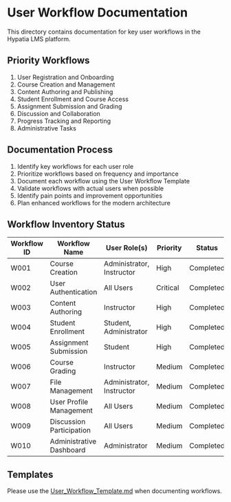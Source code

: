# User Workflow Documentation

This directory contains documentation for key user workflows in the Hypatia LMS platform.

## Priority Workflows

1. User Registration and Onboarding
2. Course Creation and Management
3. Content Authoring and Publishing
4. Student Enrollment and Course Access
5. Assignment Submission and Grading
6. Discussion and Collaboration
7. Progress Tracking and Reporting
8. Administrative Tasks

## Documentation Process

1. Identify key workflows for each user role
2. Prioritize workflows based on frequency and importance
3. Document each workflow using the User Workflow Template
4. Validate workflows with actual users when possible
5. Identify pain points and improvement opportunities
6. Plan enhanced workflows for the modern architecture

## Workflow Inventory Status

| Workflow ID | Workflow Name | User Role(s) | Priority | Status |
|-------------|---------------|--------------|----------|--------|
| W001 | Course Creation | Administrator, Instructor | High | Completed |
| W002 | User Authentication | All Users | Critical | Completed |
| W003 | Content Authoring | Instructor | High | Completed |
| W004 | Student Enrollment | Student, Administrator | High | Completed |
| W005 | Assignment Submission | Student | High | Completed |
| W006 | Course Grading | Instructor | Medium | Completed |
| W007 | File Management | Administrator, Instructor | Medium | Completed |
| W008 | User Profile Management | All Users | Medium | Completed |
| W009 | Discussion Participation | All Users | Medium | Completed |
| W010 | Administrative Dashboard | Administrator | Medium | Completed |

## Templates

Please use the [User_Workflow_Template.md](./templates/User_Workflow_Template.md) when documenting workflows.

